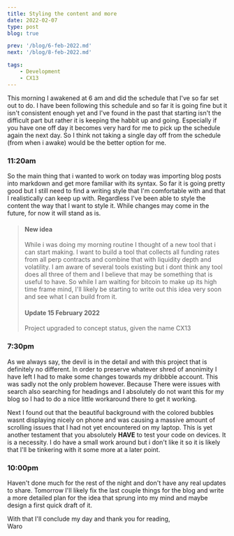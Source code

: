 ```yaml
---
title: Styling the content and more
date: 2022-02-07
type: post
blog: true

prev: '/blog/6-feb-2022.md'
next: '/blog/8-feb-2022.md'

tags:
    - Development
    - CX13
---
```


This morning I awakened at 6 am and did the schedule that I've so far set out to do. I have
been following this schedule and so far it is going fine but it isn't consistent enough yet
and I've found in the past that starting isn't the difficult part but rather it is keeping
the habbit up and going. Especially if you have one off day it becomes very hard for me to
pick up the schedule again the next day. So I think not taking a single day off from the schedule
(from when i awake) would be the better option for me.

### 11:20am
So the main thing that i wanted to work on today was importing blog posts into markdown and get 
more familiar with its syntax. So far it is going pretty good but I still need to find a writing
style that I'm comfortable with and that I realistically can keep up with. Regardless I've been
able to style the content the way that I want to style it. While changes may come in the future, for
now it will stand as is.

> #### New idea
> While i was doing my morning routine I thought of a new tool that i can start making. I want to build
> a tool that collects all funding rates from all perp contracts and combine that with liquidity depth and
> volatility. I am aware of several tools existing but i dont think any tool does all three of them and I 
> believe that may be something that is useful to have. So while I am waiting for bitcoin to make up its
> high time frame mind, I'll likely be starting to write out this idea very soon and see what I can build
> from it.  
> 
> #### Update 15 February 2022
> Project upgraded to concept status, given the name CX13

### 7:30pm
As we always say, the devil is in the detail and with this project that is definitely no different. In order
to preserve whatever shred of anonimity I have left I had to make some changes towards my dribbble account. This
was sadly not the only problem however. Because There were issues with search also searching for headings and
I absolutely do not want this for my blog so I had to do a nice little workaround there to get it working.

Next I found out that the beautiful background with the colored bubbles wasnt displaying nicely on phone and was
causing a massive amount of scrolling issues that I had not yet encountered on my laptop. This is yet another
testament that you absolutely **HAVE** to test your code on devices. It is a necessity. I do have a small work 
around but i don't like it so it is likely that I'll be tinkering with it some more at a later point.

### 10:00pm
Haven't done much for the rest of the night and don't have any real updates to share. Tomorrow I'll likely fix
the last couple things for the blog and write a more detailed plan for the idea that sprung into my mind and
maybe design a first quick draft of it.  

With that I'll conclude my day and thank you for reading,  
Waro